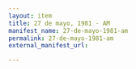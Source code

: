 ```yaml
---
layout: item
title: 27 de mayo, 1981 - AM
manifest_name: 27-de-mayo-1981-am
permalink: 27-de-mayo-1981-am
external_manifest_url: 

---
```

<!-- Add an essay or interpretive material below this line,
using HTML or markdown.  Do not modify this file above this line -->

